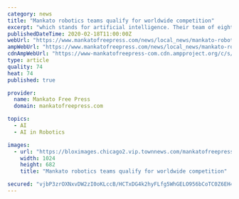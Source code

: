 ```yaml
---
category: news
title: "Mankato robotics teams qualify for worldwide competition"
excerpt: "which stands for artificial intelligence. Their team of eight students won the state championships in their division and will be competing at the world championships in April. Each student has a unique role to play. Anderson drives the robot using a game controller similar to an Xbox — picking up, moving and stacking green, purple and orange ..."
publishedDateTime: 2020-02-18T11:00:00Z
webUrl: "https://www.mankatofreepress.com/news/local_news/mankato-robotics-teams-qualify-for-worldwide-competition/article_0afbdb7a-4e05-11ea-93f4-5fdc9dd5010a.html"
ampWebUrl: "https://www.mankatofreepress.com/news/local_news/mankato-robotics-teams-qualify-for-worldwide-competition/article_0afbdb7a-4e05-11ea-93f4-5fdc9dd5010a.amp.html"
cdnAmpWebUrl: "https://www-mankatofreepress-com.cdn.ampproject.org/c/s/www.mankatofreepress.com/news/local_news/mankato-robotics-teams-qualify-for-worldwide-competition/article_0afbdb7a-4e05-11ea-93f4-5fdc9dd5010a.amp.html"
type: article
quality: 74
heat: 74
published: true

provider:
  name: Mankato Free Press
  domain: mankatofreepress.com

topics:
  - AI
  - AI in Robotics

images:
  - url: "https://bloximages.chicago2.vip.townnews.com/mankatofreepress.com/content/tncms/assets/v3/editorial/9/1a/91a10458-4dff-11ea-b845-c78e0123f55b/5e44a54858b67.image.jpg?resize=1024%2C682"
    width: 1024
    height: 682
    title: "Mankato robotics teams qualify for worldwide competition"

secured: "vjbP3zrOXNxvDW2zI0oKLccB/HCTxDG4k2hyFLfg5WhGELO956bCoTC0Z6EH4cAgUykyMN1HH1Zuh0jO+oXUyVxOA0G0BJhaYTdVWgXLhp0203V+xJjx2BQSsj6enlhYGxZKU0sLndOFKlBo06uZQhMhYcicxpv4mrYN0mVuUZqeuiuNVucOw5XRtvVTcmNtxEx/ADEKk+511Vy3Rsy5K/ebc7/LRdLd3chEfWvqginb5pd4blq8HeLKg2KfRFBtvzKx5PHckQluH7y/QQf2AQY1BCk0mo9o+jFF02lleYWNegIIuOamuHSJzB34AyNAGdGdQ1FeX624TQBgRX4PVLv8aLD59GbFnXbmXmPYnkUXU300UL5wzdJMLFjW1LDcYCD0KQuUwZhteUVymxeC6E44tq+FYetTUh8nCjz9ZKvz+WGUZMtc0Ya5Ax84hYpIejzmgf6Zhj/J7yiCXqhrblNzdR1cI2gxHHmozUWu6tc=;YT+16X7YKGKShymfftXojw=="
---
```


